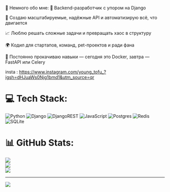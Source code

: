 
🧩 Немного обо мне:
💼 Backend-разработчик с упором на Django 

🚀 Создаю масштабируемые, надёжные API и автоматизирую всё, что двигается

📈 Люблю решать сложные задачи и превращать хаос в структуру

🌍 Кодил для стартапов, команд, pet-проектов и ради фана

🧪 Постоянно прокачиваю навыки — сегодня это Docker, завтра — FastAPI или Celery


insta : https://www.instagram.com/young_tofu_?igsh=dHJuaWs0Njg1bmd1&utm_source=qr


# 💻 Tech Stack:
![Python](https://img.shields.io/badge/python-3670A0?style=for-the-badge&logo=python&logoColor=ffdd54) ![Django](https://img.shields.io/badge/django-%23092E20.svg?style=for-the-badge&logo=django&logoColor=white) ![DjangoREST](https://img.shields.io/badge/DJANGO-REST-ff1709?style=for-the-badge&logo=django&logoColor=white&color=ff1709&labelColor=gray) ![JavaScript](https://img.shields.io/badge/javascript-%23323330.svg?style=for-the-badge&logo=javascript&logoColor=%23F7DF1E) ![Postgres](https://img.shields.io/badge/postgres-%23316192.svg?style=for-the-badge&logo=postgresql&logoColor=white) ![Redis](https://img.shields.io/badge/redis-%23DD0031.svg?style=for-the-badge&logo=redis&logoColor=white) ![SQLite](https://img.shields.io/badge/sqlite-%2307405e.svg?style=for-the-badge&logo=sqlite&logoColor=white)
# 📊 GitHub Stats:
![](https://github-readme-stats.vercel.app/api?username=TOFU-tj&theme=tokyonight&hide_border=false&include_all_commits=false&count_private=false)<br/>
![](https://nirzak-streak-stats.vercel.app/?user=TOFU-tj&theme=tokyonight&hide_border=false)<br/>
![](https://github-readme-stats.vercel.app/api/top-langs/?username=TOFU-tj&theme=tokyonight&hide_border=false&include_all_commits=false&count_private=false&layout=compact)

---
[![](https://visitcount.itsvg.in/api?id=TOFU-tj&icon=0&color=10)](https://visitcount.itsvg.in)

<!-- Proudly created with GPRM ( https://gprm.itsvg.in ) -->
